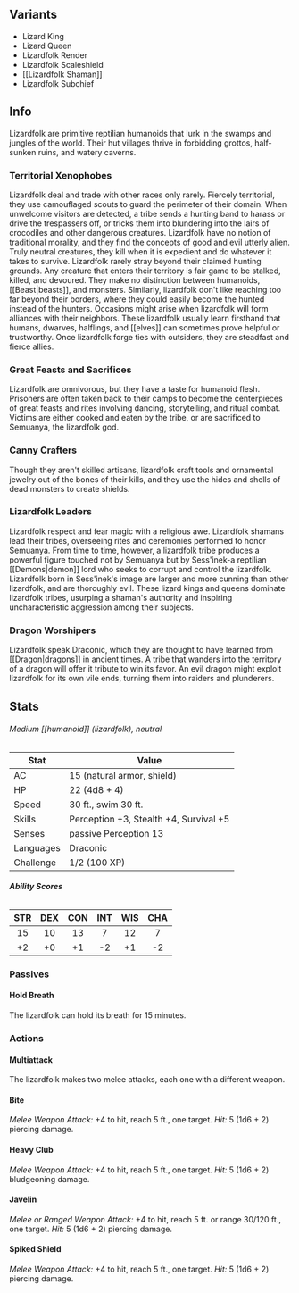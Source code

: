 ## Variants
- Lizard King
- Lizard Queen
- Lizardfolk Render
- Lizardfolk Scaleshield
- [[Lizardfolk Shaman]]
- Lizardfolk Subchief
## Info
Lizardfolk are primitive reptilian humanoids that lurk in the swamps and jungles of the world. Their hut villages thrive in forbidding grottos, half-sunken ruins, and watery caverns.
### Territorial Xenophobes
Lizardfolk deal and trade with other races only rarely. Fiercely territorial, they use camouflaged scouts to guard the perimeter of their domain. When unwelcome visitors are detected, a tribe sends a hunting band to harass or drive the trespassers off, or tricks them into blundering into the lairs of crocodiles and other dangerous creatures.
Lizardfolk have no notion of traditional morality, and they find the concepts of good and evil utterly alien. Truly neutral creatures, they kill when it is expedient and do whatever it takes to survive.
Lizardfolk rarely stray beyond their claimed hunting grounds. Any creature that enters their territory is fair game to be stalked, killed, and devoured. They make no distinction between humanoids, [[Beast|beasts]], and monsters. Similarly, lizardfolk don't like reaching too far beyond their borders, where they could easily become the hunted instead of the hunters.
Occasions might arise when lizardfolk will form alliances with their neighbors. These lizardfolk usually learn firsthand that humans, dwarves, halflings, and [[elves]] can sometimes prove helpful or trustworthy. Once lizardfolk forge ties with outsiders, they are steadfast and fierce allies.
### Great Feasts and Sacrifices
Lizardfolk are omnivorous, but they have a taste for humanoid flesh. Prisoners are often taken back to their camps to become the centerpieces of great feasts and rites involving dancing, storytelling, and ritual combat.
Victims are either cooked and eaten by the tribe, or are sacrificed to Semuanya, the lizardfolk god.
### Canny Crafters
Though they aren't skilled artisans, lizardfolk craft tools and ornamental jewelry out of the bones of their kills, and they use the hides and shells of dead monsters to create shields.
### Lizardfolk Leaders
Lizardfolk respect and fear magic with a religious awe. Lizardfolk shamans lead their tribes, overseeing rites and ceremonies performed to honor Semuanya. From time to time, however, a lizardfolk tribe produces a powerful figure touched not by Semuanya but by Sess'inek-a reptilian [[Demons|demon]] lord who seeks to corrupt and control the lizardfolk.
Lizardfolk born in Sess'inek's image are larger and more cunning than other lizardfolk, and are thoroughly evil. These lizard kings and queens dominate lizardfolk tribes, usurping a shaman's authority and inspiring uncharacteristic aggression among their subjects.
### Dragon Worshipers
Lizardfolk speak Draconic, which they are thought to have learned from [[Dragon|dragons]] in ancient times. A tribe that wanders into the territory of a dragon will offer it tribute to win its favor. An evil dragon might exploit lizardfolk for its own vile ends, turning them into raiders and plunderers.
## Stats
###### *Medium [[humanoid]] (lizardfolk), neutral*
| Stat | Value |
| ---- | ---- |
| AC | 15 (natural armor, shield) |
| HP | 22 (4d8 + 4) |
| Speed | 30 ft., swim 30 ft. |
| Skills | Perception +3, Stealth +4, Survival +5 |
| Senses | passive Perception 13 |
| Languages | Draconic |
| Challenge | 1/2 (100 XP) |
###### **Ability Scores**
| STR | DEX | CON | INT | WIS | CHA |
| :--: | :--: | :--: | :--: | :--: | :--: |
| 15 | 10 | 13 | 7 | 12 | 7 |
| +2 | +0 | +1 | -2 | +1 | -2 |
### Passives
#### Hold Breath
The lizardfolk can hold its breath for 15 minutes.
### Actions
#### Multiattack
The lizardfolk makes two melee attacks, each one with a different weapon.
#### Bite
_Melee Weapon Attack:_ +4 to hit, reach 5 ft., one target. 
_Hit:_ 5 (1d6 + 2) piercing damage.
#### Heavy Club
_Melee Weapon Attack:_ +4 to hit, reach 5 ft., one target. 
_Hit:_ 5 (1d6 + 2) bludgeoning damage.
#### Javelin
_Melee or Ranged Weapon Attack:_ +4 to hit, reach 5 ft. or range 30/120 ft., one target. 
_Hit:_ 5 (1d6 + 2) piercing damage.
#### Spiked Shield
_Melee Weapon Attack:_ +4 to hit, reach 5 ft., one target. 
_Hit:_ 5 (1d6 + 2) piercing damage.